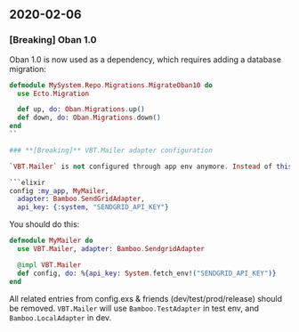 ## 2020-02-06

###  **[Breaking]** Oban 1.0

Oban 1.0 is now used as a dependency, which requires adding a database migration:

```elixir
defmodule MySystem.Repo.Migrations.MigrateOban10 do
  use Ecto.Migration

  def up, do: Oban.Migrations.up()
  def down, do: Oban.Migrations.down()
end
``

### **[Breaking]** VBT.Mailer adapter configuration

`VBT.Mailer` is not configured through app env anymore. Instead of this:

```elixir
config :my_app, MyMailer,
  adapter: Bamboo.SendGridAdapter,
  api_key: {:system, "SENDGRID_API_KEY"}
```

You should do this:

```elixir
defmodule MyMailer do
  use VBT.Mailer, adapter: Bamboo.SendgridAdapter

  @impl VBT.Mailer
  def config, do: %{api_key: System.fetch_env!("SENDGRID_API_KEY")}
end
```

All related entries from config.exs & friends (dev/test/prod/release) should be removed. `VBT.Mailer` will use `Bamboo.TestAdapter` in test env, and `Bamboo.LocalAdapter` in dev.
